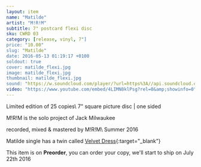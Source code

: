```yaml
---
layout: item
name: "Matilde"
artist: "M!R!M"
subtitle: 7" postcard flexi disc
sku: CWRD 03
category: [release, vinyl, 7"]
price: "10.00"
slug: "Matilde"
date: 2016-05-13 01:19:17 +0100
soldout: true
cover: matilde_flexi.jpg
image: matilde_flexi.jpg
thumbnail: matilde_flexi.jpg
sound: "https://w.soundcloud.com/player/?url=https%3A//api.soundcloud.com/playlists/228334966&amp;color=000000&amp;auto_play=false&amp;hide_related=false&amp;show_comments=true&amp;show_user=true&amp;show_reposts=false"
video: "https://www.youtube.com/embed/4LIMN8klPsg?rel=0&amp;showinfo=0"
---
```


Limited edition of 25 copies\\
7" square picture disc | one sided

M!R!M is the solo project of Jack Milwaukee

recorded, mixed & mastered by M!R!M\\
Summer 2016

Matilde single has a twin called [Velvet Dress]({{site.url}}/vinyl/7"/velvetdress){:target="_blank”}

This item is on  **Preorder**, you can order your copy,
we'll start to ship on July 22th 2016